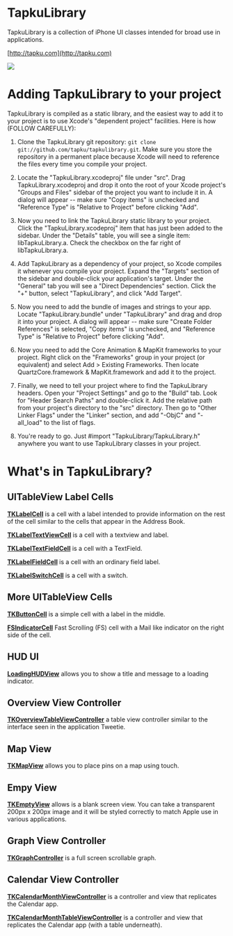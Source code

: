 TapkuLibrary
=======
TapkuLibrary is a collection of iPhone UI classes intended for broad use in applications.

[http://tapku.com](http://tapku.com)


![](http://farm3.static.flickr.com/2650/3955573507_23c2781a9c_o.jpg)


Adding TapkuLibrary to your project
==============================

TapkuLibrary is compiled as a static library, and the easiest way to add it to your project is to use Xcode's "dependent project" facilities.  Here is how (FOLLOW CAREFULLY):

1. Clone the TapkuLibrary git repository: `git clone git://github.com/tapku/tapkulibrary.git`.  Make sure 
   you store the repository in a permanent place because Xcode will need to reference the files
   every time you compile your project.

2. Locate the "TapkuLibrary.xcodeproj" file under "src".  Drag TapkuLibrary.xcodeproj and drop it onto
   the root of your Xcode project's "Groups and Files"  sidebar of the project you want to include it in.  A dialog will appear -- make sure 
   "Copy items" is unchecked and "Reference Type" is "Relative to Project" before clicking "Add".

3. Now you need to link the TapkuLibrary static library to your project.  Click the "TapkuLibrary.xcodeproj" 
   item that has just been added to the sidebar.  Under the "Details" table, you will see a single
   item: libTapkuLibrary.a.  Check the checkbox on the far right of libTapkuLibrary.a.

4. Add TapkuLibrary as a dependency of your project, so Xcode compiles it whenever
   you compile your project.  Expand the "Targets" section of the sidebar and double-click your
   application's target.  Under the "General" tab you will see a "Direct Dependencies" section. 
   Click the "+" button, select "TapkuLibrary", and click "Add Target".

5. Now you need to add the bundle of images and strings to your app.  Locate "TapkuLibrary.bundle" under
   "TapkuLibrary" and drag and drop it into your project.  A dialog will appear -- make sure 
   "Create Folder References" is selected,  "Copy items" is unchecked, and "Reference Type" is 
   "Relative to Project" before clicking "Add".

6. Now you need to add the Core Animation & MapKit frameworks to your project.  Right click on the
   "Frameworks" group in your project (or equivalent) and select Add > Existing Frameworks. 
   Then locate QuartzCore.framework & MapKit.framework and add it to the project.

7. Finally, we need to tell your project where to find the TapkuLibrary headers.  Open your
   "Project Settings" and go to the "Build" tab. Look for "Header Search Paths" and double-click
   it.  Add the relative path from your project's directory to the "src" directory.  Then
   go to "Other Linker Flags" under the "Linker" section, and add "-ObjC" and "-all_load" to the list of flags.

8. You're ready to go.  Just #import "TapkuLibrary/TapkuLibrary.h" anywhere you want to use TapkuLibrary classes
   in your project.



What's in TapkuLibrary?
==================
                  

UITableView Label Cells
-----------------------

**[TKLabelCell](http://github.com/devinross/tapkulibrary/blob/master/src/TapkuLibrary/TKLabelCell.h)** is a cell with a label intended to provide information on the rest of the cell similar to the cells that appear in the Address Book.


**[TKLabelTextViewCell](http://github.com/devinross/tapkulibrary/blob/master/src/TapkuLibrary/TKLabelTextViewCell.h)** is a cell with a textview and label.


**[TKLabelTextFieldCell](http://github.com/devinross/tapkulibrary/blob/master/src/TapkuLibrary/TKLabelTextFieldCell.h)** is a cell with a TextField.


**[TKLabelFieldCell](http://github.com/devinross/tapkulibrary/blob/master/src/TapkuLibrary/TKLabelFieldCell.h)** is a cell with an ordinary field label.


**[TKLabelSwitchCell](http://github.com/devinross/tapkulibrary/blob/master/src/TapkuLibrary/TKLabelSwitchCell.h)** is a cell with a switch.



More UITableView Cells
----------------------

**[TKButtonCell](http://github.com/devinross/tapkulibrary/blob/master/src/TapkuLibrary/TKButtonCell.h)** is a simple cell with a label in the middle.


**[FSIndicatorCell](http://github.com/devinross/tapkulibrary/blob/master/src/TapkuLibrary/FSIndicatorCell.h)** Fast Scrolling (FS) cell with a Mail like indicator on the right side of the cell. 


HUD UI
------

**[LoadingHUDView](http://github.com/devinross/tapkulibrary/blob/master/src/TapkuLibrary/LoadingHUDView.h)** allows you to show a title and message to a loading indicator.



Overview View Controller
-----------------------
**[TKOverviewTableViewController](http://github.com/devinross/tapkulibrary/blob/master/src/TapkuLibrary/TKOverviewTableViewController.h)** a table view controller similar to the interface seen in the application Tweetie.


Map View
--------

**[TKMapView](http://github.com/devinross/tapkulibrary/blob/master/src/TapkuLibrary/TKMapView.h)** allows you to place pins on a map using touch.


Empy View
---------
**[TKEmptyView](TKEmptyView.h)** allows is a blank screen view. You can take a transparent 200px x 200px image and it will be styled correctly to match Apple use in various applications.


Graph View Controller
--------------------
**[TKGraphController](http://github.com/devinross/tapkulibrary/blob/master/src/TapkuLibrary/TKGraphController.h)** is a full screen scrollable graph. 


Calendar View Controller
------------------------
**[TKCalendarMonthViewController](http://github.com/devinross/tapkulibrary/blob/master/src/TapkuLibrary/TKCalendarMonthViewController.h)** is a controller and view that replicates the Calendar app. 

**[TKCalendarMonthTableViewController](http://github.com/devinross/tapkulibrary/blob/master/src/TapkuLibrary/TKCalendarMonthTableViewController.h)** is a controller and view that replicates the Calendar app (with a table underneath). 
